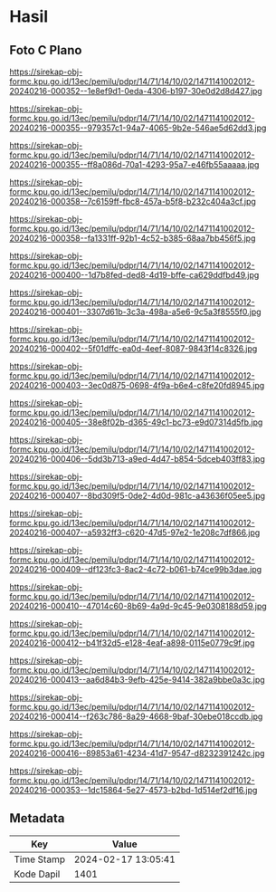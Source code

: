 # Hasil

## Foto C Plano

https://sirekap-obj-formc.kpu.go.id/13ec/pemilu/pdpr/14/71/14/10/02/1471141002012-20240216-000352--1e8ef9d1-0eda-4306-b197-30e0d2d8d427.jpg

https://sirekap-obj-formc.kpu.go.id/13ec/pemilu/pdpr/14/71/14/10/02/1471141002012-20240216-000355--979357c1-94a7-4065-9b2e-546ae5d62dd3.jpg

https://sirekap-obj-formc.kpu.go.id/13ec/pemilu/pdpr/14/71/14/10/02/1471141002012-20240216-000355--ff8a086d-70a1-4293-95a7-e46fb55aaaaa.jpg

https://sirekap-obj-formc.kpu.go.id/13ec/pemilu/pdpr/14/71/14/10/02/1471141002012-20240216-000358--7c6159ff-fbc8-457a-b5f8-b232c404a3cf.jpg

https://sirekap-obj-formc.kpu.go.id/13ec/pemilu/pdpr/14/71/14/10/02/1471141002012-20240216-000358--fa1331ff-92b1-4c52-b385-68aa7bb456f5.jpg

https://sirekap-obj-formc.kpu.go.id/13ec/pemilu/pdpr/14/71/14/10/02/1471141002012-20240216-000400--1d7b8fed-ded8-4d19-bffe-ca629ddfbd49.jpg

https://sirekap-obj-formc.kpu.go.id/13ec/pemilu/pdpr/14/71/14/10/02/1471141002012-20240216-000401--3307d61b-3c3a-498a-a5e6-9c5a3f8555f0.jpg

https://sirekap-obj-formc.kpu.go.id/13ec/pemilu/pdpr/14/71/14/10/02/1471141002012-20240216-000402--5f01dffc-ea0d-4eef-8087-9843f14c8326.jpg

https://sirekap-obj-formc.kpu.go.id/13ec/pemilu/pdpr/14/71/14/10/02/1471141002012-20240216-000403--3ec0d875-0698-4f9a-b6e4-c8fe20fd8945.jpg

https://sirekap-obj-formc.kpu.go.id/13ec/pemilu/pdpr/14/71/14/10/02/1471141002012-20240216-000405--38e8f02b-d365-49c1-bc73-e9d07314d5fb.jpg

https://sirekap-obj-formc.kpu.go.id/13ec/pemilu/pdpr/14/71/14/10/02/1471141002012-20240216-000406--5dd3b713-a9ed-4d47-b854-5dceb403ff83.jpg

https://sirekap-obj-formc.kpu.go.id/13ec/pemilu/pdpr/14/71/14/10/02/1471141002012-20240216-000407--8bd309f5-0de2-4d0d-981c-a43636f05ee5.jpg

https://sirekap-obj-formc.kpu.go.id/13ec/pemilu/pdpr/14/71/14/10/02/1471141002012-20240216-000407--a5932ff3-c620-47d5-97e2-1e208c7df866.jpg

https://sirekap-obj-formc.kpu.go.id/13ec/pemilu/pdpr/14/71/14/10/02/1471141002012-20240216-000409--df123fc3-8ac2-4c72-b061-b74ce99b3dae.jpg

https://sirekap-obj-formc.kpu.go.id/13ec/pemilu/pdpr/14/71/14/10/02/1471141002012-20240216-000410--47014c60-8b69-4a9d-9c45-9e0308188d59.jpg

https://sirekap-obj-formc.kpu.go.id/13ec/pemilu/pdpr/14/71/14/10/02/1471141002012-20240216-000412--b41f32d5-e128-4eaf-a898-0115e0779c9f.jpg

https://sirekap-obj-formc.kpu.go.id/13ec/pemilu/pdpr/14/71/14/10/02/1471141002012-20240216-000413--aa6d84b3-9efb-425e-9414-382a9bbe0a3c.jpg

https://sirekap-obj-formc.kpu.go.id/13ec/pemilu/pdpr/14/71/14/10/02/1471141002012-20240216-000414--f263c786-8a29-4668-9baf-30ebe018ccdb.jpg

https://sirekap-obj-formc.kpu.go.id/13ec/pemilu/pdpr/14/71/14/10/02/1471141002012-20240216-000416--89853a61-4234-41d7-9547-d8232391242c.jpg

https://sirekap-obj-formc.kpu.go.id/13ec/pemilu/pdpr/14/71/14/10/02/1471141002012-20240216-000353--1dc15864-5e27-4573-b2bd-1d514ef2df16.jpg


## Metadata

| Key        | Value               |
| ---------- | ------------------- |
| Time Stamp | 2024-02-17 13:05:41 |
| Kode Dapil | 1401                |



